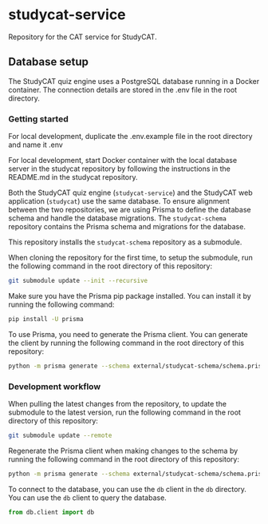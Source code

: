 # studycat-service

Repository for the CAT service for StudyCAT.

## Database setup

The StudyCAT quiz engine uses a PostgreSQL database running in a Docker container. The connection details are stored in the .env file in the root directory.

### Getting started

For local development, duplicate the .env.example file in the root directory and name it .env

For local development, start Docker container with the local database server in the studycat repository by following the instructions in the README.md in the studycat repository.

Both the StudyCAT quiz engine (`studycat-service`) and the StudyCAT web application (`studycat`) use the same database. To ensure alignment between the two repositories, we are using Prisma to define the database schema and handle the database migrations. The `studycat-schema` repository contains the Prisma schema and migrations for the database.

This repository installs the `studycat-schema` repository as a submodule.

When cloning the repository for the first time, to setup the submodule, run the following command in the root directory of this repository:

```bash
git submodule update --init --recursive
```

Make sure you have the Prisma pip package installed. You can install it by running the following command:

```bash
pip install -U prisma
```

To use Prisma, you need to generate the Prisma client. You can generate the client by running the following command in the root directory of this repository:

```bash
python -m prisma generate --schema external/studycat-schema/schema.prisma --generator py
```

### Development workflow

When pulling the latest changes from the repository, to update the submodule to the latest version, run the following command in the root directory of this repository:

```bash
git submodule update --remote
```

Regenerate the Prisma client when making changes to the schema by running the following command in the root directory of this repository:

```bash
python -m prisma generate --schema external/studycat-schema/schema.prisma --generator py
```

To connect to the database, you can use the `db` client in the `db` directory. You can use the `db` client to query the database.

```python
from db.client import db
```
